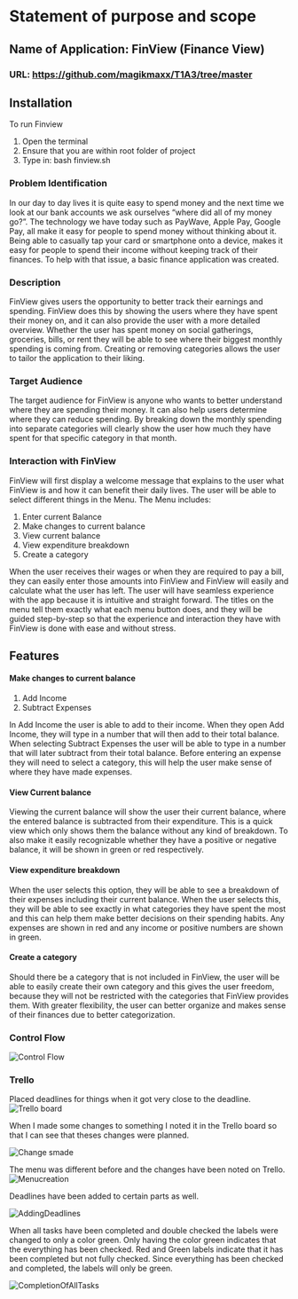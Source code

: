 # Statement of purpose and scope

## Name of Application: FinView (Finance View)

### URL: https://github.com/magikmaxx/T1A3/tree/master

## Installation

To run Finview

1. Open the terminal
1. Ensure that you are within root folder of project
1. Type in: bash finview.sh

### Problem Identification

In our day to day lives it is quite easy to spend money and the next time we look at our bank accounts we ask ourselves “where did all of my money go?”. The technology we have today such as PayWave, Apple Pay, Google Pay, all make it easy for people to spend money without thinking about it. Being able to casually tap your card or smartphone onto a device, makes it easy for people to spend their income without keeping track of their finances. To help with that issue, a basic finance application was created.

### Description

FinView gives users the opportunity to better track their earnings and spending. FinView does this by showing the users where they have spent their money on, and it can also provide the user with a more detailed overview. Whether the user has spent money on social gatherings, groceries, bills, or rent they will be able to see where their biggest monthly spending is coming from. Creating or removing categories allows the user to tailor the application to their liking.

### Target Audience

The target audience for FinView is anyone who wants to better understand where they are spending their money. It can also help users determine where they can reduce spending. By breaking down the monthly spending into separate categories will clearly show the user how much they have spent for that specific category in that month.

### Interaction with FinView

FinView will first display a welcome message that explains to the user what FinView is and how it can benefit their daily lives. The user will be able to select different things in the Menu. The Menu includes:

1.  Enter current Balance
1.  Make changes to current balance
1.  View current balance
1.  View expenditure breakdown
1.  Create a category

When the user receives their wages or when they are required to pay a bill, they can easily enter those amounts into FinView and FinView will easily and calculate what the user has left. The user will have seamless experience with the app because it is intuitive and straight forward. The titles on the menu tell them exactly what each menu button does, and they will be guided step-by-step so that the experience and interaction they have with FinView is done with ease and without stress.

## Features

#### Make changes to current balance

1. Add Income
1. Subtract Expenses

In Add Income the user is able to add to their income. When they open Add Income, they will type in a number that will then add to their total balance.
When selecting Subtract Expenses the user will be able to type in a number that will later subtract from their total balance. Before entering an expense they will need to select a category, this will help the user make sense of where they have made expenses.

#### View Current balance

Viewing the current balance will show the user their current balance, where the entered balance is subtracted from their expenditure. This is a quick view which only shows them the balance without any kind of breakdown. To also make it easily recognizable whether they have a positive or negative balance, it will be shown in green or red respectively.

#### View expenditure breakdown

When the user selects this option, they will be able to see a breakdown of their expenses including their current balance.
When the user selects this, they will be able to see exactly in what categories they have spent the most and this can help them make better decisions on their spending habits. Any expenses are shown in red and any income or positive numbers are shown in green.

#### Create a category

Should there be a category that is not included in FinView, the user will be able to easily create their own category and this gives the user freedom, because they will not be restricted with the categories that FinView provides them. With greater flexibility, the user can better organize and makes sense of their finances due to better categorization.

### Control Flow

![Control Flow](control_flow.png)

### Trello

Placed deadlines for things when it got very close to the deadline.
![Trello board](Trello.png)

When I made some changes to something I noted it in the Trello board so that I can see that theses changes were planned.

![Change smade](noted_changes.png)

The menu was different before and the changes have been noted on Trello.
![Menucreation](menu.png)

Deadlines have been added to certain parts as well.

![AddingDeadlines](Deadline.png)

When all tasks have been completed and double checked the labels were changed to only a color green. Only having the color green indicates that the everything has been checked. Red and Green labels indicate that it has been completed but not fully checked.
Since everything has been checked and completed, the labels will only be green.

![CompletionOfAllTasks](completion.png)
